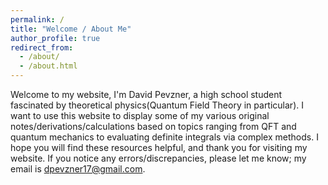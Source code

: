 ```yaml
---
permalink: /
title: "Welcome / About Me"
author_profile: true
redirect_from: 
  - /about/
  - /about.html
---
```


Welcome to my website, I'm David Pevzner, a high school student fascinated by theoretical physics(Quantum Field Theory in particular). I want to use this website to display some of my various original notes/derivations/calculations based on topics ranging from QFT and quantum mechanics to evaluating definite integrals via complex methods. I hope you will find these resources helpful, and thank you for visiting my website. If you notice any errors/discrepancies, please let me know; my email is dpevzner17@gmail.com.  

